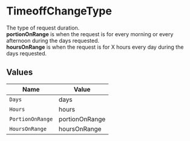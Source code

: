 # TimeoffChangeType

The type of request duration.<br> <b>portionOnRange</b> is when the request is for every morning or every afternoon during the days requested.<br> <b>hoursOnRange</b> is when the request is for X hours every day during the days requested.


## Values

| Name             | Value            |
| ---------------- | ---------------- |
| `Days`           | days             |
| `Hours`          | hours            |
| `PortionOnRange` | portionOnRange   |
| `HoursOnRange`   | hoursOnRange     |